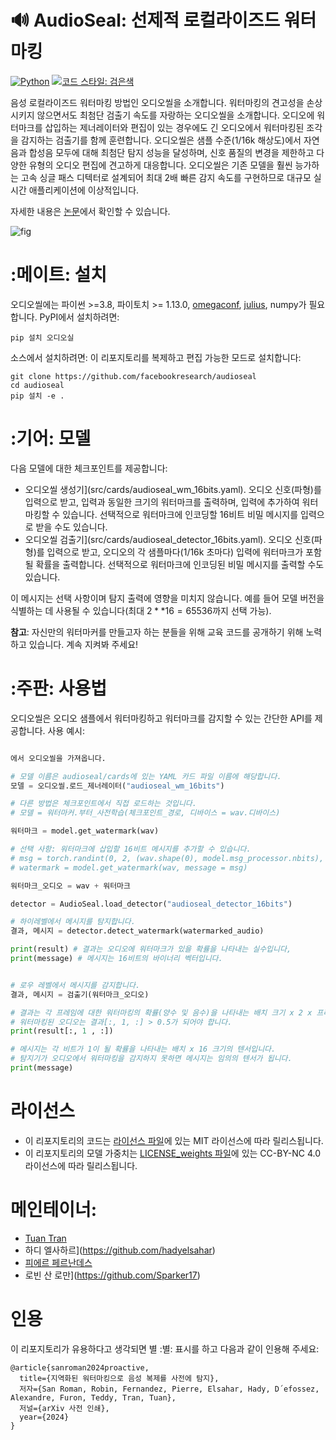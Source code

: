 # :loud_sound: AudioSeal: 선제적 로컬라이즈드 워터마킹

<a href="https://www.python.org/"><img alt="Python" src="https://img.shields.io/badge/-Python 3.8+-blue?style=for-the-badge&logo=python&logoColor=white"></a>
<a href="https://black.readthedocs.io/en/stable/"><img alt="코드 스타일: 검은색" src="https://img.shields.io/badge/code%20style-black-black.svg?style=for-the-badge&labelColor=gray"></a>

음성 로컬라이즈드 워터마킹 방법인 오디오씰을 소개합니다.
워터마킹의 견고성을 손상시키지 않으면서도 최첨단 검출기 속도를 자랑하는 오디오씰을 소개합니다. 오디오에 워터마크를 삽입하는 제너레이터와 편집이 있는 경우에도 긴 오디오에서 워터마킹된 조각을 감지하는 검출기를 함께 훈련합니다.
오디오씰은 샘플 수준(1/16k 해상도)에서 자연음과 합성음 모두에 대해 최첨단 탐지 성능을 달성하며, 신호 품질의 변경을 제한하고 다양한 유형의 오디오 편집에 견고하게 대응합니다.
오디오씰은 기존 모델을 훨씬 능가하는 고속 싱글 패스 디텍터로 설계되어 최대 2배 빠른 감지 속도를 구현하므로 대규모 실시간 애플리케이션에 이상적입니다.

자세한 내용은 [논문](https://arxiv.org/pdf/2401.17264.pdf)에서 확인할 수 있습니다.


![fig](https://github.com/facebookresearch/audioseal/assets/1453243/5d8cd96f-47b5-4c34-a3fa-7af386ed59f2)


# :메이트: 설치

오디오씰에는 파이썬 >=3.8, 파이토치 >= 1.13.0, [omegaconf](https://omegaconf.readthedocs.io/), [julius](https://pypi.org/project/julius/), numpy가 필요합니다. PyPI에서 설치하려면:

```
pip 설치 오디오실
```

소스에서 설치하려면: 이 리포지토리를 복제하고 편집 가능한 모드로 설치합니다:

```
git clone https://github.com/facebookresearch/audioseal
cd audioseal
pip 설치 -e .
```

# :기어: 모델

다음 모델에 대한 체크포인트를 제공합니다:

- 오디오씰 생성기](src/cards/audioseal_wm_16bits.yaml).
  오디오 신호(파형)를 입력으로 받고, 입력과 동일한 크기의 워터마크를 출력하며, 입력에 추가하여 워터마킹할 수 있습니다.
  선택적으로 워터마크에 인코딩할 16비트 비밀 메시지를 입력으로 받을 수도 있습니다.
- 오디오씰 검출기](src/cards/audioseal_detector_16bits.yaml).
  오디오 신호(파형)를 입력으로 받고, 오디오의 각 샘플마다(1/16k 초마다) 입력에 워터마크가 포함될 확률을 출력합니다.
  선택적으로 워터마크에 인코딩된 비밀 메시지를 출력할 수도 있습니다.

이 메시지는 선택 사항이며 탐지 출력에 영향을 미치지 않습니다. 예를 들어 모델 버전을 식별하는 데 사용될 수 있습니다(최대 $2**16=65536$까지 선택 가능).

**참고**: 자신만의 워터마커를 만들고자 하는 분들을 위해 교육 코드를 공개하기 위해 노력하고 있습니다. 계속 지켜봐 주세요!

# :주판: 사용법

오디오씰은 오디오 샘플에서 워터마킹하고 워터마크를 감지할 수 있는 간단한 API를 제공합니다. 사용 예시:

```python

에서 오디오씰을 가져옵니다.

# 모델 이름은 audioseal/cards에 있는 YAML 카드 파일 이름에 해당합니다.
모델 = 오디오씰.로드_제너레이터("audioseal_wm_16bits")

# 다른 방법은 체크포인트에서 직접 로드하는 것입니다.
# 모델 = 워터마커.부터_사전학습(체크포인트_경로, 디바이스 = wav.디바이스)

워터마크 = model.get_watermark(wav)

# 선택 사항: 워터마크에 삽입할 16비트 메시지를 추가할 수 있습니다.
# msg = torch.randint(0, 2, (wav.shape(0), model.msg_processor.nbits), device=wav.device)
# watermark = model.get_watermark(wav, message = msg)

워터마크_오디오 = wav + 워터마크

detector = AudioSeal.load_detector("audioseal_detector_16bits")

# 하이레벨에서 메시지를 탐지합니다.
결과, 메시지 = detector.detect_watermark(watermarked_audio)

print(result) # 결과는 오디오에 워터마크가 있을 확률을 나타내는 실수입니다,
print(message) # 메시지는 16비트의 바이너리 벡터입니다.


# 로우 레벨에서 메시지를 감지합니다.
결과, 메시지 = 검출기(워터마크_오디오)

# 결과는 각 프레임에 대한 워터마킹의 확률(양수 및 음수)을 나타내는 배치 크기 x 2 x 프레임의 텐서입니다.
# 워터마킹된 오디오는 결과[:, 1, :] > 0.5가 되어야 합니다.
print(result[:, 1 , :])

# 메시지는 각 비트가 1이 될 확률을 나타내는 배치 x 16 크기의 텐서입니다.
# 탐지기가 오디오에서 워터마킹을 감지하지 못하면 메시지는 임의의 텐서가 됩니다.
print(message)
```

<!-- # 기여하고 싶으신가요?

 개선 사항이나 제안이 있는 [풀 리퀘스트](https://github.com/fairinternal/fair-getting-started-recipe/pulls)를 환영합니다.
 이슈에 플래그를 지정하거나 개선 사항을 제안하고 싶지만 어떻게 실현해야 할지 모르겠다면 [GitHub 이슈](https://github.com/fairinternal/fair-getting-started-recipe/issues)를 생성하세요.


# 고마운 분들:
* 기여와 피드백을 제공해 주신 Jack Urbaneck, Matthew Muckley, Pierre Gleize, Ashutosh Kumar, Megan Richards, Haider Al-Tahan, Vivien Cabannes에게 감사드립니다.
* CIFAR10 [PyTorch 튜토리얼](https://pytorch.org/tutorials/beginner/blitz/cifar10_tutorial.html
)의 기반이 되는 교육
* 코드 구성에 대한 영감을 주는 [Hydra Lightning 템플릿](https://github.com/ashleve/lightning-hydra-template) -->

# 라이선스

- 이 리포지토리의 코드는 [라이선스 파일](LICENSE)에 있는 MIT 라이선스에 따라 릴리스됩니다.
- 이 리포지토리의 모델 가중치는 [LICENSE_weights 파일](LICENSE_weights)에 있는 CC-BY-NC 4.0 라이선스에 따라 릴리스됩니다.

# 메인테이너:
- [Tuan Tran](https://github.com/antoine-tran)
- 하디 엘사하르](https://github.com/hadyelsahar)
- [피에르 페르난데스](https://github.com/pierrefdz)
- 로빈 산 로만](https://github.com/Sparker17)

# 인용

이 리포지토리가 유용하다고 생각되면 별 :별: 표시를 하고 다음과 같이 인용해 주세요:

```
@article{sanroman2024proactive,
  title={지역화된 워터마킹으로 음성 복제를 사전에 탐지},
  저자={San Roman, Robin, Fernandez, Pierre, Elsahar, Hady, D´efossez, Alexandre, Furon, Teddy, Tran, Tuan},
  저널={arXiv 사전 인쇄},
  year={2024}
}
```
